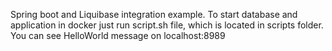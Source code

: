 Spring boot and Liquibase integration example.
To start database and application in docker just run script.sh file, which is located in scripts folder.
You can see HelloWorld message on localhost:8989
